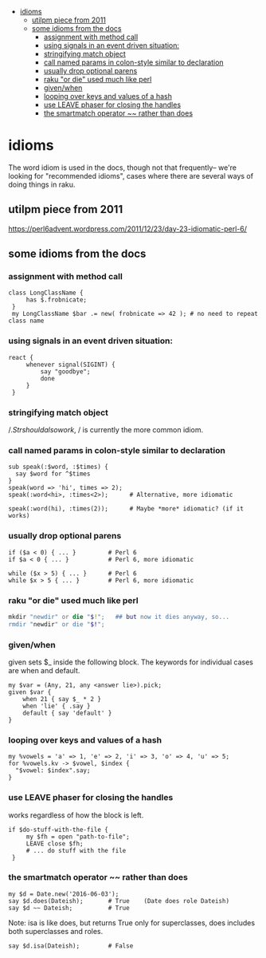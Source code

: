 - [idioms](#orgde4c1de)
  - [utilpm piece from 2011](#orgc17ceaa)
  - [some idioms from the docs](#org57d1729)
    - [assignment with method call](#org1628a7b)
    - [using signals in an event driven situation:](#org1eaacab)
    - [stringifying match object](#org95c089f)
    - [call named params in colon-style similar to declaration](#org955ca96)
    - [usually drop optional parens](#orgf2958bb)
    - [raku "or die" used much like perl](#org15ccded)
    - [given/when](#org55ab357)
    - [looping over keys and values of a hash](#org36d34e5)
    - [use LEAVE phaser for closing the handles](#org7163c6d)
    - [the smartmatch operator ~~ rather than does](#org5f814a1)


<a id="orgde4c1de"></a>

# idioms

The word idiom is used in the docs, though not that frequently&#x2013; we're looking for "recommended idioms", cases where there are several ways of doing things in raku.


<a id="orgc17ceaa"></a>

## utilpm piece from 2011

<https://perl6advent.wordpress.com/2011/12/23/day-23-idiomatic-perl-6/>


<a id="org57d1729"></a>

## some idioms from the docs


<a id="org1628a7b"></a>

### assignment with method call

```perl6
class LongClassName { 
     has $.frobnicate; 
 } 
 my LongClassName $bar .= new( frobnicate => 42 ); # no need to repeat class name
```


<a id="org1eaacab"></a>

### using signals in an event driven situation:

```perl6
react { 
     whenever signal(SIGINT) { 
         say "goodbye"; 
         done 
     } 
 }
```


<a id="org95c089f"></a>

### stringifying match object

$/.Str should also work, ~$/ is currently the more common idiom.


<a id="org955ca96"></a>

### call named params in colon-style similar to declaration

```perl6
sub speak(:$word, :$times) {
  say $word for ^$times
}
speak(word => 'hi', times => 2);
speak(:word<hi>, :times<2>);      # Alternative, more idiomatic

speak(:word(hi), :times(2));      # Maybe *more* idiomatic? (if it works)
```


<a id="orgf2958bb"></a>

### usually drop optional parens

```perl6
if ($a < 0) { ... }         # Perl 6 
if $a < 0 { ... }           # Perl 6, more idiomatic
```

```perl6
while ($x > 5) { ... }      # Perl 6 
while $x > 5 { ... }        # Perl 6, more idiomatic
```


<a id="org15ccded"></a>

### raku "or die" used much like perl

```raku
mkdir "newdir" or die "$!";   ## but now it dies anyway, so...
rmdir "newdir" or die "$!";
```


<a id="org55ab357"></a>

### given/when

given sets $\_ inside the following block. The keywords for individual cases are when and default.

```perl6
my $var = (Any, 21, any <answer lie>).pick;
given $var {
    when 21 { say $_ * 2 }
    when 'lie' { .say }
    default { say 'default' }
}
```


<a id="org36d34e5"></a>

### looping over keys and values of a hash

```perl6
my %vowels = 'a' => 1, 'e' => 2, 'i' => 3, 'o' => 4, 'u' => 5;
for %vowels.kv -> $vowel, $index {
  "$vowel: $index".say;
}
```


<a id="org7163c6d"></a>

### use LEAVE phaser for closing the handles

works regardless of how the block is left.

```perl6
if $do-stuff-with-the-file { 
     my $fh = open "path-to-file"; 
     LEAVE close $fh; 
     # ... do stuff with the file 
 }
```


<a id="org5f814a1"></a>

### the smartmatch operator ~~ rather than does

```perl6
my $d = Date.new('2016-06-03');
say $d.does(Dateish);       # True    (Date does role Dateish) 
say $d ~~ Dateish;          # True
```

Note: isa is like does, but returns True only for superclasses, does includes both superclasses and roles.

```perl6
say $d.isa(Dateish);        # False
```
